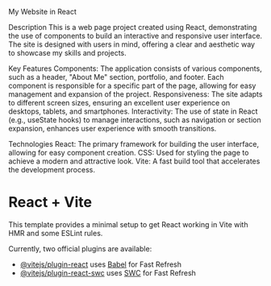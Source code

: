 My Website in React

Description
This is a web page project created using React, demonstrating the use of components to build an interactive and responsive user interface. The site is designed with users in mind, offering a clear and aesthetic way to showcase my skills and projects.

Key Features
Components: The application consists of various components, such as a header, "About Me" section, portfolio, and footer. Each component is responsible for a specific part of the page, allowing for easy management and expansion of the project.
Responsiveness: The site adapts to different screen sizes, ensuring an excellent user experience on desktops, tablets, and smartphones.
Interactivity: The use of state in React (e.g., useState hooks) to manage interactions, such as navigation or section expansion, enhances user experience with smooth transitions.

Technologies
React: The primary framework for building the user interface, allowing for easy component creation.
CSS: Used for styling the page to achieve a modern and attractive look.
Vite: A fast build tool that accelerates the development process.


# React + Vite

This template provides a minimal setup to get React working in Vite with HMR and some ESLint rules.

Currently, two official plugins are available:

- [@vitejs/plugin-react](https://github.com/vitejs/vite-plugin-react/blob/main/packages/plugin-react/README.md) uses [Babel](https://babeljs.io/) for Fast Refresh
- [@vitejs/plugin-react-swc](https://github.com/vitejs/vite-plugin-react-swc) uses [SWC](https://swc.rs/) for Fast Refresh

